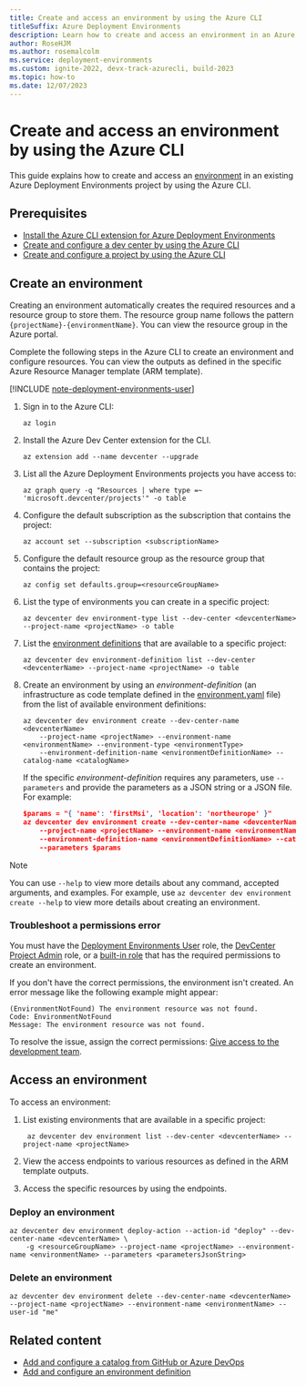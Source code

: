 ```yaml
---
title: Create and access an environment by using the Azure CLI
titleSuffix: Azure Deployment Environments
description: Learn how to create and access an environment in an Azure Deployment Environments project by using the Azure CLI.
author: RoseHJM
ms.author: rosemalcolm
ms.service: deployment-environments
ms.custom: ignite-2022, devx-track-azurecli, build-2023
ms.topic: how-to
ms.date: 12/07/2023
---
```


# Create and access an environment by using the Azure CLI

This guide explains how to create and access an [environment](concept-environments-key-concepts.md#environments) in an existing Azure Deployment Environments project by using the Azure CLI.

## Prerequisites

- [Install the Azure CLI extension for Azure Deployment Environments](how-to-install-devcenter-cli-extension.md)
- [Create and configure a dev center by using the Azure CLI](how-to-create-configure-dev-center.md)
- [Create and configure a project by using the Azure CLI](how-to-create-configure-projects.md)

## Create an environment

Creating an environment automatically creates the required resources and a resource group to store them. The resource group name follows the pattern `{projectName}-{environmentName}`. You can view the resource group in the Azure portal.

Complete the following steps in the Azure CLI to create an environment and configure resources. You can view the outputs as defined in the specific Azure Resource Manager template (ARM template).

[!INCLUDE [note-deployment-environments-user](includes/note-deployment-environments-user.md)]

1. Sign in to the Azure CLI:

    ```azurecli
    az login
    ```

1. Install the Azure Dev Center extension for the CLI.

   ```azurecli
   az extension add --name devcenter --upgrade
   ```

1. List all the Azure Deployment Environments projects you have access to:

   ```azurecli
   az graph query -q "Resources | where type =~ 'microsoft.devcenter/projects'" -o table
   ```

1. Configure the default subscription as the subscription that contains the project:

   ```azurecli
   az account set --subscription <subscriptionName>
   ```

1. Configure the default resource group as the resource group that contains the project:

   ```azurecli
   az config set defaults.group=<resourceGroupName>
   ```

1. List the type of environments you can create in a specific project:

   ```azurecli
   az devcenter dev environment-type list --dev-center <devcenterName> --project-name <projectName> -o table
   ```

1. List the [environment definitions](concept-environments-key-concepts.md#environment-definitions) that are available to a specific project:

   ```azurecli
   az devcenter dev environment-definition list --dev-center <devcenterName> --project-name <projectName> -o table
   ```

1. Create an environment by using an *environment-definition* (an infrastructure as code template defined in the [environment.yaml](configure-environment-definition.md#add-a-new-environment-definition) file) from the list of available environment definitions:

   ```azurecli
   az devcenter dev environment create --dev-center-name <devcenterName>
       --project-name <projectName> --environment-name <environmentName> --environment-type <environmentType>
       --environment-definition-name <environmentDefinitionName> --catalog-name <catalogName>
   ```

    If the specific *environment-definition* requires any parameters, use `--parameters` and provide the parameters as a JSON string or a JSON file. For example:

   ```json
   $params = "{ 'name': 'firstMsi', 'location': 'northeurope' }"
   az devcenter dev environment create --dev-center-name <devcenterName>
       --project-name <projectName> --environment-name <environmentName> --environment-type <environmentType>
       --environment-definition-name <environmentDefinitionName> --catalog-name <catalogName>
       --parameters $params
   ```

> [!NOTE]
> You can use `--help` to view more details about any command, accepted arguments, and examples. For example, use `az devcenter dev environment create --help` to view more details about creating an environment.

### Troubleshoot a permissions error

You must have the [Deployment Environments User](how-to-configure-deployment-environments-user.md) role, the [DevCenter Project Admin](how-to-configure-project-admin.md) role, or a [built-in role](../role-based-access-control/built-in-roles.md) that has the required permissions to create an environment.

If you don't have the correct permissions, the environment isn't created. An error message like the following example might appear:

```output
(EnvironmentNotFound) The environment resource was not found.
Code: EnvironmentNotFound
Message: The environment resource was not found.
```

To resolve the issue, assign the correct permissions: [Give access to the development team](quickstart-create-and-configure-projects.md#give-access-to-the-development-team).

## Access an environment

To access an environment:

1. List existing environments that are available in a specific project:

   ```azurecli
    az devcenter dev environment list --dev-center <devcenterName> --project-name <projectName>
   ```

1. View the access endpoints to various resources as defined in the ARM template outputs.
1. Access the specific resources by using the endpoints.
 
### Deploy an environment

```azurecli
az devcenter dev environment deploy-action --action-id "deploy" --dev-center-name <devcenterName> \
    -g <resourceGroupName> --project-name <projectName> --environment-name <environmentName> --parameters <parametersJsonString>
```

### Delete an environment

```azurecli
az devcenter dev environment delete --dev-center-name <devcenterName>  --project-name <projectName> --environment-name <environmentName> --user-id "me"
```

## Related content

- [Add and configure a catalog from GitHub or Azure DevOps](how-to-configure-catalog.md)
- [Add and configure an environment definition](configure-environment-definition.md)
